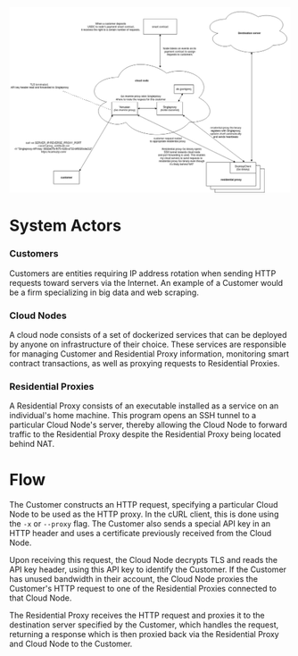 ![architecture diagram](https://github.com/Camouflage-Project/architecture/blob/master/singleproxy.png?raw=true)

# System Actors

### Customers
Customers are entities requiring IP address rotation when sending HTTP requests toward servers via the Internet. An example of a Customer would be a firm specializing in big data and web scraping.

### Cloud Nodes
A cloud node consists of a set of dockerized services that can be deployed by anyone on infrastructure of their choice. These services are responsible for managing Customer and Residential Proxy information, monitoring smart contract transactions, as well as proxying requests to Residential Proxies.

### Residential Proxies
A Residential Proxy consists of an executable installed as a service on an individual's home machine. This program opens an SSH tunnel to a particular Cloud Node's server, thereby allowing the Cloud Node to forward traffic to the Residential Proxy despite the Residential Proxy being located behind NAT.

# Flow

The Customer constructs an HTTP request, specifying a particular Cloud Node to be used as the HTTP proxy. In the cURL client, this is done using the `-x` or `--proxy` flag. The Customer also sends a special API key in an HTTP header and uses a certificate previously received from the Cloud Node.

Upon receiving this request, the Cloud Node decrypts TLS and reads the API key header, using this API key to identify the Customer. If the Customer has unused bandwidth in their account, the Cloud Node proxies the Customer's HTTP request to one of the Residential Proxies connected to that Cloud Node.

The Residential Proxy receives the HTTP request and proxies it to the destination server specified by the Customer, which handles the request, returning a response which is then proxied back via the Residential Proxy and Cloud Node to the Customer.
